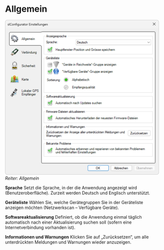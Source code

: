 # Allgemein
![Einstellungen öffnen](allgemein.png)
*Reiter: Allgemein*

<strong>Sprache</strong>
Setzt die Sprache, in der die Anwendung angezeigt wird (Benutzeroberfläche). Zurzeit werden Deutsch und Englisch unterstützt.

<strong>Geräteliste</strong>
Wählen Sie, welche Gerätegruppen Sie in der Geräteliste anzeigen möchten (Netzwerkscan – Verfügbare Geräte).

<strong>Softwareaktualisierung</strong>
Definiert, ob die Anwendung einmal täglich automatisch nach einer Aktualisierung suchen soll (sofern eine Internetverbindung vorhanden ist).

<strong>Informationen und Warnungen</strong>
Klicken Sie auf „Zurücksetzen“, um alle unterdrückten Meldungen und Warnungen wieder anzuzeigen.
